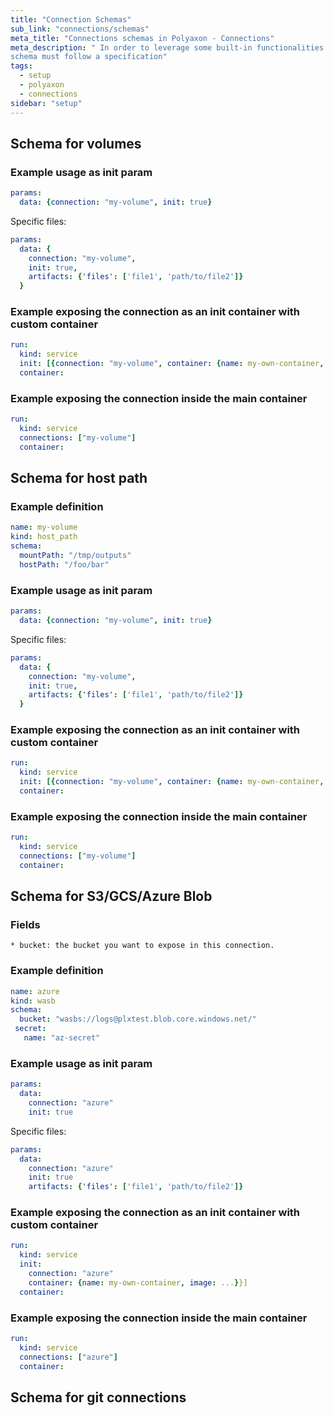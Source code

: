```yaml
---
title: "Connection Schemas"
sub_link: "connections/schemas"
meta_title: "Connections schemas in Polyaxon - Connections"
meta_description: " In order to leverage some built-in functionalities in Polyaxon, connections' 
schema must follow a specification"
tags:
  - setup
  - polyaxon
  - connections
sidebar: "setup"
---
```


## Schema for volumes


### Example usage as init param

```yaml
params:
  data: {connection: "my-volume", init: true}
```

Specific files:

```yaml
params:
  data: {
    connection: "my-volume",
    init: true,
    artifacts: {'files': ['file1', 'path/to/file2']}
  }
```

### Example exposing the connection as an init container with custom container

```yaml
run:
  kind: service
  init: [{connection: "my-volume", container: {name: my-own-container, image: ...}}]
  container:
```

### Example exposing the connection inside the main container

```yaml
run:
  kind: service
  connections: ["my-volume"]
  container:
```

## Schema for host path


### Example definition

```yaml
name: my-volume
kind: host_path
schema:
  mountPath: "/tmp/outputs"
  hostPath: "/foo/bar"
```

### Example usage as init param

```yaml
params:
  data: {connection: "my-volume", init: true}
```

Specific files:

```yaml
params:
  data: {
    connection: "my-volume",
    init: true,
    artifacts: {'files': ['file1', 'path/to/file2']}
  }
```

### Example exposing the connection as an init container with custom container

```yaml
run:
  kind: service
  init: [{connection: "my-volume", container: {name: my-own-container, image: ...}}]
  container:
```

### Example exposing the connection inside the main container

```yaml
run:
  kind: service
  connections: ["my-volume"]
  container:
```

## Schema for S3/GCS/Azure Blob

### Fields

    * bucket: the bucket you want to expose in this connection.

### Example definition

```yaml
name: azure
kind: wasb
schema:
  bucket: "wasbs://logs@plxtest.blob.core.windows.net/"
 secret:
   name: "az-secret"
```

### Example usage as init param

```yaml
params:
  data:
    connection: "azure"
    init: true
```

Specific files:

```yaml
params:
  data:
    connection: "azure"
    init: true
    artifacts: {'files': ['file1', 'path/to/file2']}
```

### Example exposing the connection as an init container with custom container

```yaml
run:
  kind: service
  init:
    connection: "azure"
    container: {name: my-own-container, image: ...}}]
  container:
```

### Example exposing the connection inside the main container

```yaml
run:
  kind: service
  connections: ["azure"]
  container:
```

## Schema for git connections

